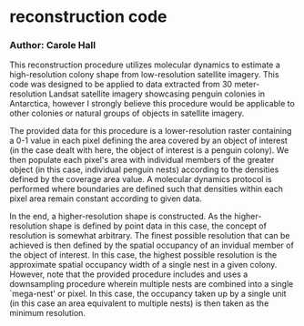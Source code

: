 # reconstruction code 
### Author: Carole Hall

This reconstruction procedure utilizes molecular dynamics to estimate a high-resolution colony shape from low-resolution satellite imagery. This code was designed to be applied to data extracted from 30 meter-resolution Landsat satellite imagery showcasing penguin colonies in Antarctica, however I strongly believe this procedure would be applicable to other colonies or natural groups of objects in satellite imagery. 

The provided data for this procedure is a lower-resolution raster containing a 0-1 value in each pixel defining the area covered by an object of interest (in the case dealt with here, the object of interest is a penguin colony). We then populate each pixel's area with individual members of the greater object (in this case, individual penguin nests) according to the densities defined by the coverage area value. A molecular dynamics protocol is performed where boundaries are defined such that densities within each pixel area remain constant according to given data.

In the end, a higher-resolution shape is constructed. As the higher-resolution shape is defined by point data in this case, the concept of resolution is somewhat arbitrary. The finest possible resolution that can be achieved is then defined by the spatial occupancy of an invidual member of the object of interest. In this case, the highest possible resolution is the approximate spatial occupancy width of a single nest in a given colony. However, note that the provided procedure includes and uses a downsampling procedure wherein multiple nests are combined into a single `mega-nest' or pixel. In this case, the occupancy taken up by a single unit (in this case an area equivalent to multiple nests) is then taken as the minimum resolution. 
